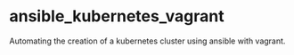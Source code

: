 # ansible_kubernetes_vagrant
Automating the creation of a kubernetes cluster using ansible with vagrant.
